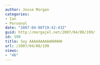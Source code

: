 ```yaml
---
author: Jesse Morgan
categories:
- Ian
- Personal
date: "2007-04-08T19:42:43Z"
guid: http://morgajel.net/2007/04/08/199/
id: 199
title: Say AAAAAAAAAAHHHHH
url: /2007/04/08/199
views:
- "46"
---
```


<object height="350" width="425"><param name="movie" value="http://www.youtube.com/v/PMaqiA2-jPM"></param><embed height="350" src="http://www.youtube.com/v/PMaqiA2-jPM" type="application/x-shockwave-flash" width="425"></embed></object>